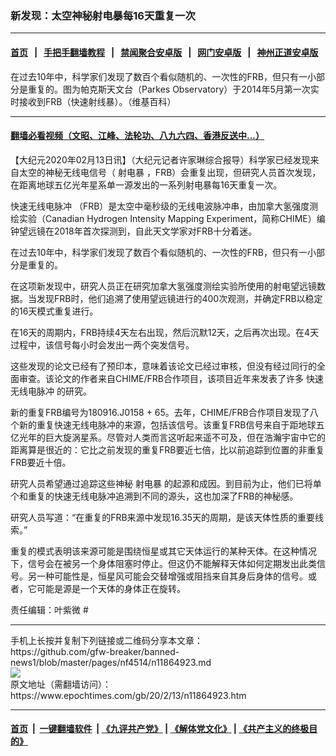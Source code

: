 ### 新发现：太空神秘射电暴每16天重复一次
------------------------

#### [首页](https://github.com/gfw-breaker/banned-news1/blob/master/README.md) &nbsp;&nbsp;|&nbsp;&nbsp; [手把手翻墙教程](https://github.com/gfw-breaker/guides/wiki) &nbsp;&nbsp;|&nbsp;&nbsp; [禁闻聚合安卓版](https://github.com/gfw-breaker/bn-android) &nbsp;&nbsp;|&nbsp;&nbsp; [网门安卓版](https://github.com/oGate2/oGate) &nbsp;&nbsp;|&nbsp;&nbsp; [神州正道安卓版](https://github.com/SzzdOgate/update) 



<div><img alt="" class="aligncenter wp-post-image" src="https://i.epochtimes.com/assets/uploads/2016/02/1508201019142753-600x400.jpg"/>
<div class="red16 caption">
 在过去10年中，科学家们发现了数百个看似随机的、一次性的FRB，但只有一小部分是重复的。图为帕克斯天文台（Parkes Observatory）于2014年5月第一次实时接收到FRB（快速射线暴）。（维基百科）
</div>
</div><hr/>

#### [翻墙必看视频（文昭、江峰、法轮功、八九六四、香港反送中...）](http://167.172.214.107/home.html)

<div><p>
 【大纪元2020年02月13日讯】（大纪元记者许家琳综合报导）科学家已经发现来自太空的神秘无线电信号（
 <ok href="https://www.epochtimes.com/gb/tag/%E5%B0%84%E7%94%B5%E6%9A%B4.html">
  射电暴
 </ok>
 ，FRB）会重复出现，但研究人员首次发现，在距离地球五亿光年星系单一源发出的一系列射电暴每16天重复一次。
</p>
<p>
 <ok href="https://www.epochtimes.com/gb/tag/%E5%BF%AB%E9%80%9F%E6%97%A0%E7%BA%BF%E7%94%B5%E8%84%89%E5%86%B2.html">
  快速无线电脉冲
 </ok>
 （FRB）是太空中毫秒级的无线电波脉冲串，由加拿大氢强度测绘实验（Canadian Hydrogen Intensity Mapping Experiment，简称CHIME）编钟望远镜在2018年首次探测到，自此天文学家对FRB十分着迷。
</p>
<p>
 在过去10年中，科学家们发现了数百个看似随机的、一次性的FRB，但只有一小部分是重复的。
</p>
<p>
 在这项新发现中，研究人员正在研究加拿大氢强度测绘实验所使用的射电望远镜数据。当发现FRB时，他们追溯了使用望远镜进行的400次观测，并确定FRB以稳定的16天模式重复进行。
</p>
<p>
 在16天的周期内，FRB持续4天左右出现，然后沉默12天，之后再次出现。在4天过程中，该信号每小时会发出一两个突发信号。
</p>
<p>
 这些发现的论文已经有了预印本，意味着该论文已经过审核，但没有经过同行的全面审查。该论文的作者来自CHIME/FRB合作项目，该项目近年来发表了许多
 <ok href="https://www.epochtimes.com/gb/tag/%E5%BF%AB%E9%80%9F%E6%97%A0%E7%BA%BF%E7%94%B5%E8%84%89%E5%86%B2.html">
  快速无线电脉冲
 </ok>
 的研究。
</p>
<p>
 新的重复FRB编号为180916.J0158 + 65。去年，CHIME/FRB合作项目发现了八个新的重复快速无线电脉冲的来源，包括该信号。该重复FRB信号来自于距地球五亿光年的巨大旋涡星系。尽管对人类而言这听起来遥不可及，但在浩瀚宇宙中它的距离算是很近的：它比之前发现的重复FRB要近七倍，比以前追踪到位置的非重复FRB要近十倍。
</p>
<p>
 研究人员希望通过追踪这些神秘
 <ok href="https://www.epochtimes.com/gb/tag/%E5%B0%84%E7%94%B5%E6%9A%B4.html">
  射电暴
 </ok>
 的起源和成因。到目前为止，他们已将单个和重复的快速无线电脉冲追溯到不同的源头，这也加深了FRB的神秘感。
</p>
<p>
 研究人员写道：“在重复的FRB来源中发现16.35天的周期，是该天体性质的重要线索。”
</p>
<p>
 重复的模式表明该来源可能是围绕恒星或其它天体运行的某种天体。在这种情况下，信号会在被另一个身体阻塞时停止。但这仍不能解释天体如何定期发出此类信号。另一种可能性是，恒星风可能会交替增强或阻挡来自其身后身体的信号。或者，它可能是源是一个天体的身体正在旋转。
</p>
<p>
 责任编辑：叶紫微 #
</p>
</div>
<hr/>
手机上长按并复制下列链接或二维码分享本文章：<br/>
https://github.com/gfw-breaker/banned-news1/blob/master/pages/nf4514/n11864923.md <br/>
<a href='https://github.com/gfw-breaker/banned-news1/blob/master/pages/nf4514/n11864923.md'><img src='https://github.com/gfw-breaker/banned-news1/blob/master/pages/nf4514/n11864923.md.png'/></a> <br/>
原文地址（需翻墙访问）：https://www.epochtimes.com/gb/20/2/13/n11864923.htm


------------------------
#### [首页](https://github.com/gfw-breaker/banned-news1/blob/master/README.md) &nbsp;|&nbsp; [一键翻墙软件](https://github.com/gfw-breaker/nogfw/blob/master/README.md) &nbsp;| [《九评共产党》](https://github.com/gfw-breaker/9ping.md/blob/master/README.md#九评之一评共产党是什么) | [《解体党文化》](https://github.com/gfw-breaker/jtdwh.md/blob/master/README.md) | [《共产主义的终极目的》](https://github.com/gfw-breaker/gczydzjmd.md/blob/master/README.md)


<img src='http://gfw-breaker.win/banned-news/pages/nf4514/n11864923.md' width='0px' height='0px'/>